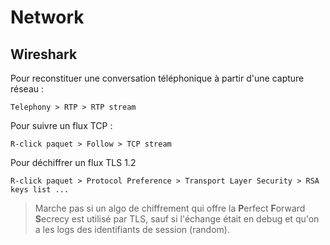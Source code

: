 # Network

## Wireshark

Pour reconstituer une conversation téléphonique à partir d'une capture réseau :
```wireshark
Telephony > RTP > RTP stream
```

Pour suivre un flux TCP :
```wireshark
R-click paquet > Follow > TCP stream
```

Pour déchiffrer un flux TLS 1.2
```wireshark
R-click paquet > Protocol Preference > Transport Layer Security > RSA keys list ...
```
>Marche pas si un algo de chiffrement qui offre la **P**erfect **F**orward **S**ecrecy est utilisé par TLS, sauf si l'échange était en debug et qu'on a les logs des identifiants de session (random).
